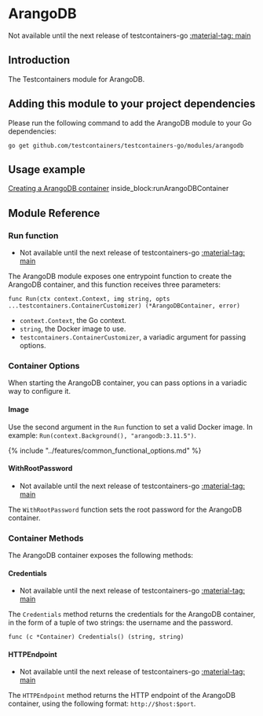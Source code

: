 # ArangoDB

Not available until the next release of testcontainers-go <a href="https://github.com/testcontainers/testcontainers-go"><span class="tc-version">:material-tag: main</span></a>

## Introduction

The Testcontainers module for ArangoDB.

## Adding this module to your project dependencies

Please run the following command to add the ArangoDB module to your Go dependencies:

```
go get github.com/testcontainers/testcontainers-go/modules/arangodb
```

## Usage example

<!--codeinclude-->
[Creating a ArangoDB container](../../modules/arangodb/examples_test.go) inside_block:runArangoDBContainer
<!--/codeinclude-->

## Module Reference

### Run function

- Not available until the next release of testcontainers-go <a href="https://github.com/testcontainers/testcontainers-go"><span class="tc-version">:material-tag: main</span></a>

The ArangoDB module exposes one entrypoint function to create the ArangoDB container, and this function receives three parameters:

```golang
func Run(ctx context.Context, img string, opts ...testcontainers.ContainerCustomizer) (*ArangoDBContainer, error)
```

- `context.Context`, the Go context.
- `string`, the Docker image to use.
- `testcontainers.ContainerCustomizer`, a variadic argument for passing options.

### Container Options

When starting the ArangoDB container, you can pass options in a variadic way to configure it.

#### Image

Use the second argument in the `Run` function to set a valid Docker image.
In example: `Run(context.Background(), "arangodb:3.11.5")`.

{% include "../features/common_functional_options.md" %}

#### WithRootPassword

- Not available until the next release of testcontainers-go <a href="https://github.com/testcontainers/testcontainers-go"><span class="tc-version">:material-tag: main</span></a>

The `WithRootPassword` function sets the root password for the ArangoDB container.

### Container Methods

The ArangoDB container exposes the following methods:

#### Credentials

- Not available until the next release of testcontainers-go <a href="https://github.com/testcontainers/testcontainers-go"><span class="tc-version">:material-tag: main</span></a>

The `Credentials` method returns the credentials for the ArangoDB container, in the form of a tuple of two strings: the username and the password.

```golang
func (c *Container) Credentials() (string, string)
```

#### HTTPEndpoint

- Not available until the next release of testcontainers-go <a href="https://github.com/testcontainers/testcontainers-go"><span class="tc-version">:material-tag: main</span></a>

The `HTTPEndpoint` method returns the HTTP endpoint of the ArangoDB container, using the following format: `http://$host:$port`.
